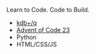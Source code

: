 
Learn to Code. Code to Build.

-  [kdb+/q](kdb-q/atom-lists/atom.md)
-  [Advent of Code 23](aoc/23/index.md)
-  Python
-  HTML/CSS/JS